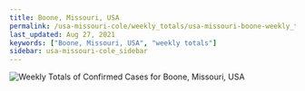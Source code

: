 ```yaml
---
title: Boone, Missouri, USA
permalink: /usa-missouri-cole/weekly_totals/usa-missouri-boone-weekly_totals.html
last_updated: Aug 27, 2021
keywords: ["Boone, Missouri, USA", "weekly totals"]
sidebar: usa-missouri-cole_sidebar
---
```


![Weekly Totals of Confirmed Cases for Boone, Missouri, USA](/covid_tracker/images/graphs/usa-missouri-boone-weekly_totals_graph.png)
